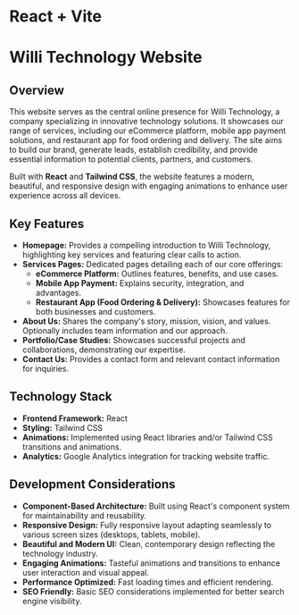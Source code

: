 # React + Vite

# Willi Technology Website

## Overview

This website serves as the central online presence for Willi Technology, a company specializing in innovative technology solutions. It showcases our range of services, including our eCommerce platform, mobile app payment solutions, and restaurant app for food ordering and delivery. The site aims to build our brand, generate leads, establish credibility, and provide essential information to potential clients, partners, and customers.

Built with **React** and **Tailwind CSS**, the website features a modern, beautiful, and responsive design with engaging animations to enhance user experience across all devices.

## Key Features

* **Homepage:** Provides a compelling introduction to Willi Technology, highlighting key services and featuring clear calls to action.
* **Services Pages:** Dedicated pages detailing each of our core offerings:
    * **eCommerce Platform:** Outlines features, benefits, and use cases.
    * **Mobile App Payment:** Explains security, integration, and advantages.
    * **Restaurant App (Food Ordering & Delivery):** Showcases features for both businesses and customers.
* **About Us:** Shares the company's story, mission, vision, and values. Optionally includes team information and our approach.
* **Portfolio/Case Studies:** Showcases successful projects and collaborations, demonstrating our expertise.
* **Contact Us:** Provides a contact form and relevant contact information for inquiries.

## Technology Stack

* **Frontend Framework:** React
* **Styling:** Tailwind CSS
* **Animations:** Implemented using React libraries and/or Tailwind CSS transitions and animations.
* **Analytics:** Google Analytics integration for tracking website traffic.

## Development Considerations

* **Component-Based Architecture:** Built using React's component system for maintainability and reusability.
* **Responsive Design:** Fully responsive layout adapting seamlessly to various screen sizes (desktops, tablets, mobile).
* **Beautiful and Modern UI:** Clean, contemporary design reflecting the technology industry.
* **Engaging Animations:** Tasteful animations and transitions to enhance user interaction and visual appeal.
* **Performance Optimized:** Fast loading times and efficient rendering.
* **SEO Friendly:** Basic SEO considerations implemented for better search engine visibility.

